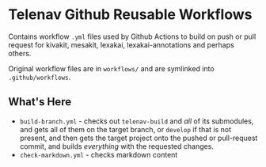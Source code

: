 Telenav Github Reusable Workflows
=================================

Contains workflow `.yml` files used by Github Actions to build on push or pull request
for kivakit, mesakit, lexakai, lexakai-annotations and perhaps others.

Original workflow files are in `workflows/` and are symlinked into `.github/workflows`.

What's Here
-----------

  * `build-branch.yml` - checks out `telenav-build` and *all* of its submodules, and
    gets all of them on the target branch, or `develop` if that is not present, and
    then gets the target project onto the pushed or pull-request commit, and builds
    _everything_ with the requested changes.
  * `check-markdown.yml` - checks markdown content

